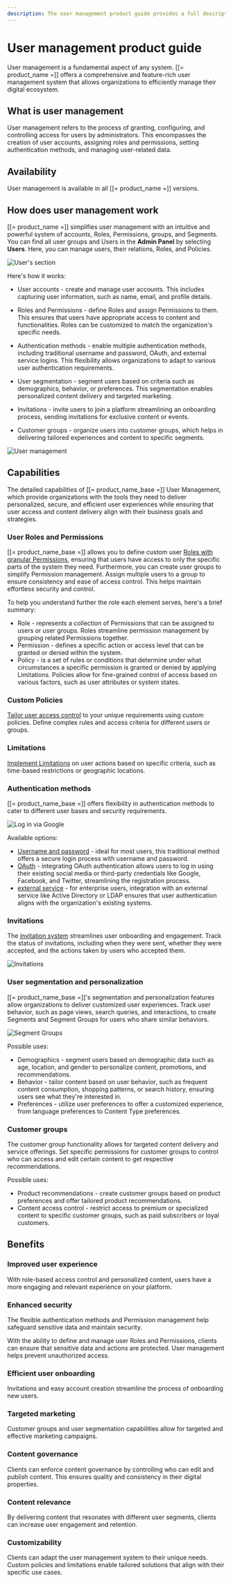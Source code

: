 ```yaml
---
description: The user management product guide provides a full description of its features as well as the benefits it brings to the client.
---
```


# User management product guide

User management is a fundamental aspect of any system.
[[= product_name =]] offers a comprehensive and feature-rich user management system that allows organizations to efficiently manage their digital ecosystem.

## What is user management

User management refers to the process of granting, configuring, and controlling access for users by administrators.
This encompasses the creation of user accounts, assigning roles and permissions, setting authentication methods, and managing user-related data.

## Availability

User management is available in all [[= product_name =]] versions.

## How does user management work

[[= product_name =]] simplifies user management with an intuitive and powerful system of accounts, Roles, Permissions, groups, and Segments.
You can find all user groups and Users in the **Admin Panel** by selecting **Users**.
Here, you can manage users, their relations, Roles, and Policies.

![User's section](users_section.png)

Here's how it works:

- User accounts - create and manage user accounts. This includes capturing user information, such as name, email, and profile details.

- Roles and Permissions - define Roles and assign Permissions to them. This ensures that users have appropriate access to content and functionalities. Roles can be customized to match the organization's specific needs.

- Authentication methods - enable multiple authentication methods, including traditional username and password, OAuth, and external service logins. This flexibility allows organizations to adapt to various user authentication requirements.

- User segmentation - segment users based on criteria such as demographics, behavior, or preferences. This segmentation enables personalized content delivery and targeted marketing.

- Invitations - invite users to join a platform streamlining an onboarding process, sending invitations for exclusive content or events.

- Customer groups - organize users into customer groups, which helps in delivering tailored experiences and content to specific segments.

![User management](user_management.png)

## Capabilities

The detailed capabilities of [[= product_name_base =]] User Management,
which provide organizations with the tools they need to deliver personalized, secure,
and efficient user experiences while ensuring that user access and content delivery align with their business goals and strategies.

### User Roles and Permissions

[[= product_name_base =]] allows you to define custom user [Roles with granular Permissions](permission_overview.md), ensuring that users have access to only the specific parts of the system they need.
Furthermore, you can create user groups to simplify Permission management.
Assign multiple users to a group to ensure consistency and ease of access control.
This helps maintain effortless security and control.

To help you understand further the role each element serves, here's a brief summary: 

- Role - represents a collection of Permissions that can be assigned to users or user groups. Roles streamline permission management by grouping related Permissions together.
- Permission - defines a specific action or access level that can be granted or denied within the system.
- Policy - is a set of rules or conditions that determine under what circumstances a specific permission is granted or denied by applying Limitations.
Policies allow for fine-grained control of access based on various factors, such as user attributes or system states.

### Custom Policies

[Tailor user access control](custom_policies.md) to your unique requirements using custom policies. Define complex rules and access criteria for different users or groups.

### Limitations

[Implement Limitations](limitations.md) on user actions based on specific criteria, such as time-based restrictions or geographic locations.

### Authentication methods

[[= product_name_base =]] offers flexibility in authentication methods to cater to different user bases and security requirements.

![Log in via Google](log_in_via_google.png)

Available options:

- [Username and password](passwords.md) - ideal for most users, this traditional method offers a secure login process with username and password.
- [OAuth](oauth_authentication.md) - integrating OAuth authentication allows users to log in using their existing social media or third-party credentials like Google, Facebook, and Twitter, streamlining the registration process.
- [external service](add_login_through_external_service.md) - for enterprise users, integration with an external service like Active Directory or LDAP ensures that user authentication aligns with the organization's existing systems.

### Invitations

The [invitation system](invitations.md) streamlines user onboarding and engagement.
Track the status of invitations, including when they were sent, whether they were accepted, and the actions taken by users who accepted them.

![Invitations](users_invitation.png)

### User segmentation and personalization

[[= product_name_base =]]'s segmentation and personalization features allow organizations to deliver customized user experiences.
Track user behavior, such as page views, search queries, and interactions, to create Segments and Segment Groups for users who share similar behaviors.

![Segment Groups](../administration/img/admin_panel_segment_groups.png)

Possible uses:

- Demographics - segment users based on demographic data such as age, location, and gender to personalize content, promotions, and recommendations.
- Behavior - tailor content based on user behavior, such as frequent content consumption, shopping patterns, or search history, ensuring users see what they're interested in.
- Preferences - utilize user preferences to offer a customized experience, from language preferences to Content Type preferences.

### Customer groups

The customer group functionality allows for targeted content delivery and service offerings.
Set specific permissions for customer groups to control who can access and edit certain content to get respective recommendations.

Possible uses:

- Product recommendations - create customer groups based on product preferences and offer tailored product recommendations.
- Content access control - restrict access to premium or specialized content to specific customer groups, such as paid subscribers or loyal customers.

## Benefits

### Improved user experience

With role-based access control and personalized content, users have a more engaging and relevant experience on your platform.

### Enhanced security

The flexible authentication methods and Permission management help safeguard sensitive data and maintain security.

With the ability to define and manage user Roles and Permissions, clients can ensure that sensitive data and actions are protected.
User management helps prevent unauthorized access.

### Efficient user onboarding

Invitations and easy account creation streamline the process of onboarding new users.

### Targeted marketing

Customer groups and user segmentation capabilities allow for targeted and effective marketing campaigns.

### Content governance

Clients can enforce content governance by controlling who can edit and publish content.
This ensures quality and consistency in their digital properties.

### Content relevance

By delivering content that resonates with different user segments, clients can increase user engagement and retention.

### Customizability

Clients can adapt the user management system to their unique needs.
Custom policies and limitations enable tailored solutions that align with their specific use cases.

